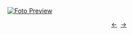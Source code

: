 [![Foto Preview](preview/project-1129.avif)](https://project-1129.vercel.app/)

<div align="center" style="display: flex; justify-content: center;">
  <a  href="https://github.com/20essentials/project-1128" target="_blank">&#8592;</a>
  &nbsp;&nbsp;
  <a  href="https://github.com/20essentials/project-1130" target="_blank">&#8594;</a>
</div>
